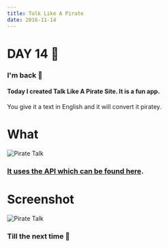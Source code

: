 ```yaml
---
title: Talk Like A Pirate
date: 2016-11-14
---
```


# DAY 14 👾 

### I'm back 💙

#### Today I created Talk Like A Pirate Site. It is a fun app.

You give it a text in English and it will convert it piratey. 

# What

![Pirate Talk](http://imgur.com/QP7tthh.png)

### [It uses the API which can be found here](http://isithackday.com/arrpi.php).

# Screenshot

![Pirate Talk](http://imgur.com/PAThruj.png)

### Till the next time 👻 